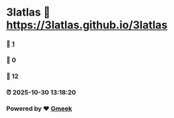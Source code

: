 # 3latlas :link: https://3latlas.github.io/3latlas 
### :page_facing_up: [1](https://3latlas.github.io/3latlas/tag.html) 
### :speech_balloon: 0 
### :hibiscus: 12 
### :alarm_clock: 2025-10-30 13:18:20 
### Powered by :heart: [Gmeek](https://github.com/Meekdai/Gmeek)
